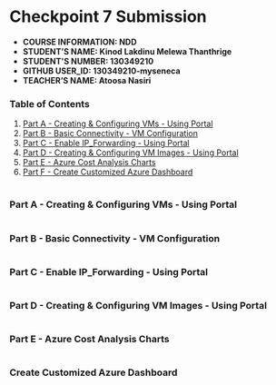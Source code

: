 # Checkpoint 7 Submission

- **COURSE INFORMATION: NDD**
- **STUDENT’S NAME: Kinod Lakdinu Melewa Thanthrige**
- **STUDENT'S NUMBER: 130349210**
- **GITHUB USER_ID: 130349210-myseneca**
- **TEACHER’S NAME: Atoosa Nasiri**

### Table of Contents
1. [Part A - Creating & Configuring VMs - Using Portal](#Creating-&-Configuring-VMs---Using-Portal)
2. [Part B - Basic Connectivity - VM Configuration](#Basic-Connectivity-VM-Configuration)
3. [Part C - Enable IP_Forwarding - Using Portal](#Enable-IP_Forwarding---Using-Portal)
4. [Part D - Creating & Configuring VM Images - Using Portal](#Creating-&-Configuring-VM-Images---Using-Portal)
5. [Part E - Azure Cost Analysis Charts](#Azure-Cost-Analysis-Charts)
6. [Part F - Create Customized Azure Dashboard](#Create-Customized-Azure-Dashboard)

#

### **Part A - Creating & Configuring VMs - Using Portal**

#

### **Part B - Basic Connectivity - VM Configuration**

#

### **Part C - Enable IP_Forwarding - Using Portal**

#

### **Part D - Creating & Configuring VM Images - Using Portal**

#

### **Part E - Azure Cost Analysis Charts**

#

### **Create Customized Azure Dashboard**